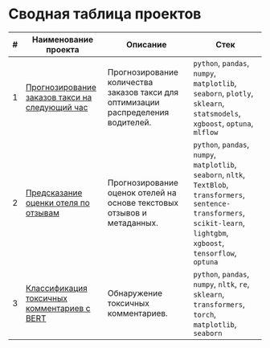# Сводная таблица проектов

| #  | Наименование проекта                                      | Описание                                                                                                 | Стек |
|----|----------------------------------------------------------|---------------------------------------------------------------------------------------------------------|------|
| 1  | [Прогнозирование заказов такси на следующий час](https://github.com/Shattsur/portfolio/tree/main/forecasting_orders_timeseries)       | Прогнозирование количества заказов такси для оптимизации распределения водителей.     | `python`, `pandas`, `numpy`, `matplotlib`, `seaborn`, `plotly`, `sklearn`, `statsmodels`, `xgboost`, `optuna`, `mlflow` |
| 2  | [Предсказание оценки отеля по отзывам](https://github.com/Shattsur/portfolio/tree/main/predicting_hotel_ratings_from_reviews)                  | Прогнозирование оценок отелей на основе текстовых отзывов и метаданных.        | `python`, `pandas`, `numpy`, `matplotlib`, `seaborn`, `nltk`, `TextBlob`, `transformers`, `sentence-transformers`, `scikit-learn`, `lightgbm`, `xgboost`, `tensorflow`, `optuna` |
| 3  | [Классификация токсичных комментариев c BERT](https://github.com/Shattsur/portfolio/tree/main/Project_for_Wikishop_with_BERT)       | Обнаружение токсичных комментариев.                       | `python`, `pandas`, `numpy`, `nltk`, `re`, `sklearn`, `transformers`, `torch`, `matplotlib`, `seaborn` |